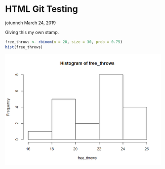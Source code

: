 HTML Git Testing
================
jotunnch
March 24, 2019

Giving this my own stamp.

``` r
free_throws <- rbinom(n = 20, size = 30, prob = 0.75)
hist(free_throws)
```

![](html_git_testing_files/figure-markdown_github/r-1.png)
